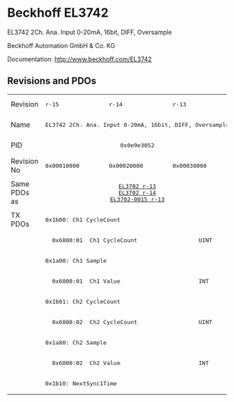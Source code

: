 # Beckhoff EL3742

EL3742 2Ch. Ana. Input 0-20mA, 16bit, DIFF, Oversample

Beckhoff Automation GmbH & Co. KG

Documentation: <a href="http://www.beckhoff.com/EL3742">http://www.beckhoff.com/EL3742</a>

## Revisions and PDOs
<table>
<tr >
<td class="first">Revision</td>
<td ><pre>r-15</pre></td>
<td ><pre>r-14</pre></td>
<td ><pre>r-13</pre></td>
</tr>
<tr >
<td class="first">Name</td>
<td  colspan=3 align="center"><pre>EL3742 2Ch. Ana. Input 0-20mA, 16bit, DIFF, Oversample</pre></td>
</tr>
<tr >
<td class="first">PID</td>
<td  colspan=3 align="center"><pre>0x0e9e3052</pre></td>
</tr>
<tr >
<td class="first">Revision No</td>
<td ><pre>0x00010000</pre></td>
<td ><pre>0x00020000</pre></td>
<td ><pre>0x00030000</pre></td>
</tr>
<tr >
<td class="first">Same PDOs as</td>
<td  colspan=3 align="center"><pre><a href="EL3702">EL3702 r-13</a><br/><a href="EL3702">EL3702 r-14</a><br/><a href="EL3702-0015">EL3702-0015 r-13</a></pre></td>
</tr>
<tr class="txpdo pdosection">
<td class="first" rowspan=9 valign=top>TX PDOs</td>
<td colspan=3 align="left"><pre>0x1b00: Ch1 CycleCount</pre></td>
<td></td>
</tr>
<tr class="txpdo">
<td class="first" colspan=3 align="left"><pre>  0x6800:01  Ch1 CycleCount                  UINT</pre></td>
</tr>
<tr class="txpdo pdosection">
<td class="first" colspan=3 align="left"><pre>0x1a00: Ch1 Sample</pre></td>
</tr>
<tr class="txpdo">
<td class="first" colspan=3 align="left"><pre>  0x6000:01  Ch1 Value                       INT</pre></td>
</tr>
<tr class="txpdo pdosection">
<td class="first" colspan=3 align="left"><pre>0x1b01: Ch2 CycleCount</pre></td>
</tr>
<tr class="txpdo">
<td class="first" colspan=3 align="left"><pre>  0x6800:02  Ch2 CycleCount                  UINT</pre></td>
</tr>
<tr class="txpdo pdosection">
<td class="first" colspan=3 align="left"><pre>0x1a80: Ch2 Sample</pre></td>
</tr>
<tr class="txpdo">
<td class="first" colspan=3 align="left"><pre>  0x6000:02  Ch2 Value                       INT</pre></td>
</tr>
<tr class="txpdo pdosection">
<td class="first" colspan=3 align="left"><pre>0x1b10: NextSync1Time</pre></td>
</tr>
</table>
